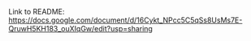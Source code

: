 Link to README: https://docs.google.com/document/d/16Cykt_NPcc5C5qSs8UsMs7E-QruwH5KH183_ouXIqGw/edit?usp=sharing
